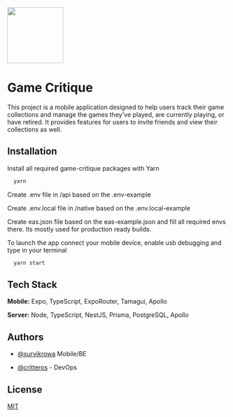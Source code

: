 
<img src='https://i.ibb.co/CmD8bps/app-icon.png' width='128'>

# Game Critique

This project is a mobile application designed to help users track their game collections and manage the games they've played, are currently playing, or have retired. It provides features for users to invite friends and view their collections as well.

## Installation

Install all required game-critique packages with Yarn

```bash
  yarn
```

Create .env file in /api based on the .env-example

Create .env.local file in /native based on the .env.local-example

Create eas.json file based on the eas-example.json and fill all required envs there. Its mostly used for production ready builds.

To launch the app connect your mobile device, enable usb debugging and type in your terminal

```bash
  yarn start
```
## Tech Stack

**Mobile:** Expo, TypeScript, ExpoRouter, Tamagui, Apollo

**Server:** Node, TypeScript, NestJS, Prisma, PostgreSQL, Apollo


## Authors

- [@survikrowa](https://www.github.com/Survikrowa) Mobile/BE

- [@critteros](https://github.com/Critteros) - DevOps
## License

[MIT](https://choosealicense.com/licenses/mit/)

